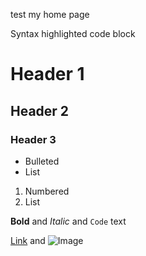 test my home page

Syntax highlighted code block

# Header 1
## Header 2
### Header 3

- Bulleted
- List

1. Numbered
2. List

**Bold** and _Italic_ and `Code` text

[Link](https://docs.github.com/en/pages/getting-started-with-github-pages/configuring-a-publishing-source-for-your-github-pages-site) and ![Image](https://docs.github.com/assets/images/help/pages/pages-tab.png)
